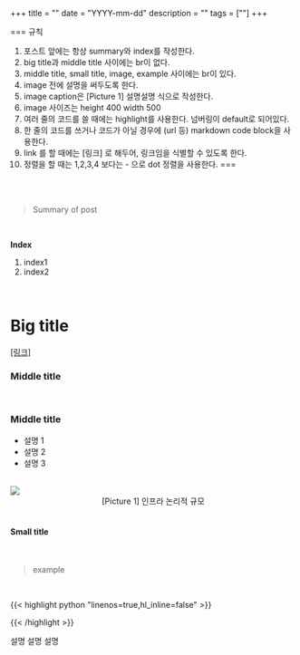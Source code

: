+++
title = ""
date = "YYYY-mm-dd"
description = ""
tags = [""]
+++

===
규칙
1. 포스트 앞에는 항상 summary와 index를 작성한다. 
2. big title과 middle title 사이에는 br이 없다. 
3. middle title, small title, image, example 사이에는 br이 있다. 
4. image 전에 설명을 써두도록 한다. 
5. image caption은 [Picture 1] 설명설명 식으로 작성한다. 
6. image 사이즈는 height 400 width 500
7. 여러 줄의 코드를 쓸 때에는 highlight를 사용한다. 넘버링이 default로 되어있다. 
8. 한 줄의 코드를 쓰거나 코드가 아닐 경우에 (url 등) markdown code block을 사용한다.
9. link 를 할 때에는 [링크] 로 해두어, 링크임을 식별할 수 있도록 한다. 
10. 정렬을 할 때는 1,2,3,4 보다는 - 으로 dot 정렬을 사용한다. 
=== 

<br>
<br> 

> Summary of post 

<br> 

**Index**
1. index1
2. index2 

<br> 

# Big title

[[링크]]()

### Middle title 

<br> 

### Middle title

- 설명 1 
- 설명 2
- 설명 3

<br> 



<img class="img-zoomable medium-zoom-image __web-inspector-hide-shortcut__" src="/static/img/post/network/cloud.png" >
<figcaption align = "center">[Picture 1] 인프라 논리적 규모</figcaption>


<br> 


#### Small title 

<br> 

> example 

<br> 


{{< highlight python  "linenos=true,hl_inline=false" >}}

{{< /highlight >}}

설명 설명 설명 

<br> 
